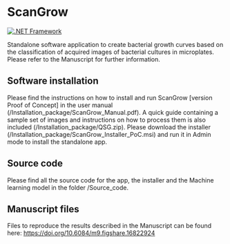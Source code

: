# ScanGrow

[![.NET Framework](https://img.shields.io/static/v1?label=Microsoft&message=.NET%20Framework&color=blueviolet)](https://dotnet.microsoft.com/en-us/download/dotnet-framework)

Standalone software application to create bacterial growth curves based on the classification of acquired images of bacterial cultures in microplates.
Please refer to the Manuscript for further information.


## Software installation

Please find the instructions on how to install and run ScanGrow [version Proof of Concept] in the user manual (/Installation_package/ScanGrow_Manual.pdf). A quick guide containing a sample set of images and instructions on how to process them is also included (/Installation_package/QSG.zip).
Please download the installer (/Installation_package/ScanGrow_Installer_PoC.msi) and run it in Admin mode to install the standalone app.


## Source code

Please find all the source code for the app, the installer and the Machine learning model in the folder /Source_code.


## Manuscript files

Files to reproduce the results described in the Manuscript can be found here: https://doi.org/10.6084/m9.figshare.16822924 

